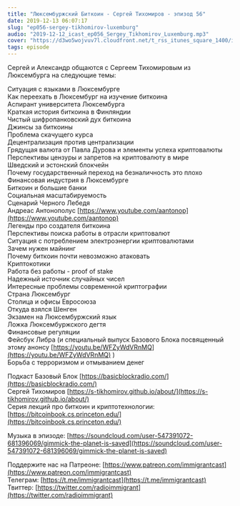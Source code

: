 ```yaml
---
title: "Люксембуржский Биткоин - Сергей Тихомиров - эпизод 56"
date: 2019-12-13 06:07:17
slug: "ep056-sergey-tikhomirov-luxemburg"
audio: "2019-12-12_icast_ep056_Sergey_Tikhomirov_Luxemburg.mp3"
cover: "https://d3wo5wojvuv7l.cloudfront.net/t_rss_itunes_square_1400/images.spreaker.com/original/843935140788432129f7a5257dd2e4a8.jpg"
tags: episode
---
```

Сергей и Александр общаются с Сергеем Тихомировым из Люксембурга на следующие темы:  
  
Ситуация с языками в Люксембурге  
Как переехать в Люксембург на изучение биткоина  
Аспирант университета Люксембурга  
Краткая история биткоина в Финляндии  
Чистый шифропанковский дух биткоина  
Джинсы за биткоины  
Проблема скачущего курса  
Децентрализация против централизации  
Грядущая валюта от Павла Дурова и элементы успеха криптовалюты  
Перспективы цензуры и запретов на криптовалюту в мире  
Шведский и эстонский блокчейн  
Почему государственный переход на безналичность это плохо  
Финансовая индустрия в Люксембурге  
Биткоин и большие банки  
Социальная масштабируемость  
Сценарий Черного Лебедя  
Андреас Антонополус [https://www.youtube.com/aantonop](https://www.youtube.com/aantonop)  
Легенды про создателя биткоина  
Перспективы поиска работы в отрасли криптовалют  
Ситуация с потреблением электроэнергии криптовалютами  
Зачем нужен майнинг  
Почему биткоин почти невозможно атаковать  
Криптокотики  
Работа без работы - proof of stake  
Надежный источник случайных чисел  
Интересные проблемы современной криптографии  
Страна Люксембург  
Столица и офисы Евросоюза  
Откуда взялся Шенген  
Экзамен на Люксембуржский язык  
Ложка Люксембуржского дегтя  
Финансовые регуляции  
Фейсбук Либра (и специальный выпуск Базового Блока посвященный этому анонсу [https://youtu.be/WFZyWdVRnMQ](https://youtu.be/WFZyWdVRnMQ) )  
Борьба с терроризмом и отмыванием денег  
  
Подкаст Базовый Блок [https://basicblockradio.com/](https://basicblockradio.com/)  
Сергей Тихомиров [https://s-tikhomirov.github.io/about/](https://s-tikhomirov.github.io/about/)  
Серия лекций про биткоин и криптотехнологии: [https://bitcoinbook.cs.princeton.edu/](https://bitcoinbook.cs.princeton.edu/)  
  
Музыка в эпизоде: [https://soundcloud.com/user-547391072-681396069/gimmick-the-planet-is-saved](https://soundcloud.com/user-547391072-681396069/gimmick-the-planet-is-saved)  
  
Поддержите нас на Патреоне: [https://www.patreon.com/immigrantcast](https://www.patreon.com/immigrantcast)  
Телеграм: [https://t.me/immigrantcast](https://t.me/immigrantcast)  
Твиттер: [https://twitter.com/radioimmigrant](https://twitter.com/radioimmigrant)
